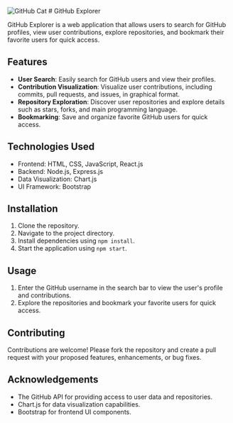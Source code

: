 
![GitHub Cat](https://github.githubassets.com/images/modules/logos_page/GitHub-Mark.png) # GitHub Explorer

GitHub Explorer is a web application that allows users to search for GitHub profiles, view user contributions, explore repositories, and bookmark their favorite users for quick access.

## Features

- **User Search**: Easily search for GitHub users and view their profiles.
- **Contribution Visualization**: Visualize user contributions, including commits, pull requests, and issues, in graphical format.
- **Repository Exploration**: Discover user repositories and explore details such as stars, forks, and main programming language.
- **Bookmarking**: Save and organize favorite GitHub users for quick access.

## Technologies Used

- Frontend: HTML, CSS, JavaScript, React.js
- Backend: Node.js, Express.js
- Data Visualization: Chart.js
- UI Framework: Bootstrap

## Installation

1. Clone the repository.
2. Navigate to the project directory.
3. Install dependencies using `npm install`.
4. Start the application using `npm start`.

## Usage

1. Enter the GitHub username in the search bar to view the user's profile and contributions.
2. Explore the repositories and bookmark your favorite users for quick access.

## Contributing

Contributions are welcome! Please fork the repository and create a pull request with your proposed features, enhancements, or bug fixes.



## Acknowledgements

- The GitHub API for providing access to user data and repositories.
- Chart.js for data visualization capabilities.
- Bootstrap for frontend UI components.
